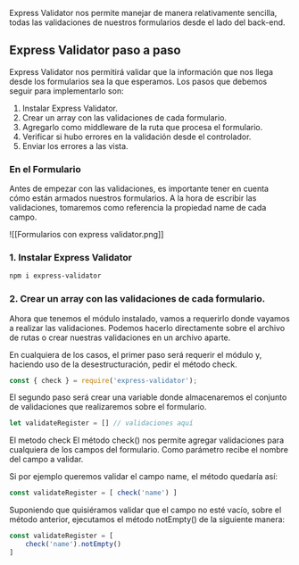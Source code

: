 Express Validator nos permite manejar de manera relativamente sencilla, todas las validaciones de nuestros formularios desde el lado del back-end.

## Express Validator paso a paso 

Express Validator nos permitirá validar que la información que nos llega desde los formularios sea la que esperamos. Los pasos que debemos seguir para implementarlo son: 
1. Instalar Express Validator. 
2. Crear un array con las validaciones de cada formulario. 
3. Agregarlo como middleware de la ruta que procesa el formulario. 
4. Verificar si hubo errores en la validación desde el controlador. 
5. Enviar los errores a las vista.

### En el Formulario

Antes de empezar con las validaciones, es importante tener en cuenta cómo están armados nuestros formularios. A la hora de escribir las validaciones, tomaremos como referencia la propiedad name de cada campo.

![[Formularios con express validator.png]]

### 1. Instalar Express Validator

```bash
npm i express-validator
```

### 2. Crear un array con las validaciones de cada formulario. 

Ahora que tenemos el módulo instalado, vamos a requerirlo donde vayamos a realizar las validaciones. Podemos hacerlo directamente sobre el archivo de rutas o crear nuestras validaciones en un archivo aparte. 

En cualquiera de los casos, el primer paso será requerir el módulo y, haciendo uso de la desestructuración, pedir el método check.

```js
const { check } = require('express-validator');
```

El segundo paso será crear una variable donde almacenaremos el conjunto de validaciones que realizaremos sobre el formulario.

```js
let validateRegister = [] // validaciones aquí
```

El metodo check
El método check() nos permite agregar validaciones para cualquiera de los campos del formulario. Como parámetro recibe el nombre del campo a validar. 

Si por ejemplo queremos validar el campo name, el método quedaría así:

```js
const validateRegister = [ check('name') ]
```

Suponiendo que quisiéramos validar que el campo no esté vacío, sobre el método anterior, ejecutamos el método notEmpty() de la siguiente manera:

```js
const validateRegister = [ 
	check('name').notEmpty() 
]
```